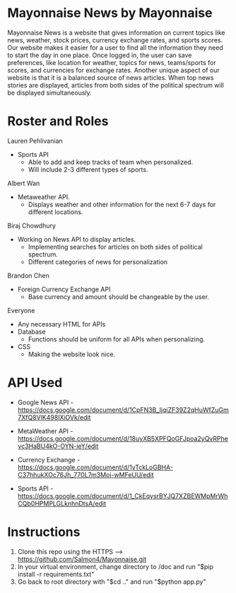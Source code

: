 # Mayonnaise News by Mayonnaise

Mayonnaise News is a website that gives information on current topics like news, weather, stock prices, currency exchange rates, and sports scores. Our website makes it easier for a user to find all the information they need to start the day in one place. Once logged in, the user can save preferences, like location for weather, topics for news, teams/sports for scores, and currencies for exchange rates. Another unique aspect of our website is that it is a balanced source of news articles. When top news stories are displayed, articles from both sides of the political spectrum will be displayed simultaneously. 

# Roster and Roles
Lauren Pehlivanian
  - Sports API
    - Able to add and keep tracks of team when personalized.
    - Will include 2-3 different types of sports.
    
Albert Wan
  - Metaweather API.
    - Displays weather and other information for the next 6-7 days for different locations.
    
Biraj Chowdhury
  - Working on News API to display articles.
    - Implementing searches for articles on both sides of political spectrum.
    - Different categories of news for personalization
    
Brandon Chen
  - Foreign Currency Exchange API
    - Base currency and amount should be changeable by the user.

Everyone
  - Any necessary HTML for APIs
  - Database
    - Functions should be uniform for all APIs when personalizing.
  - CSS
    - Making the website look nice.


# API Used
  - Google News API
    -https://docs.google.com/document/d/1CpFN3B_IjqiZF39Z2qHuWfZuGm7XfQ8VlK498IXiOVk/edit
    
  - MetaWeather API
    -https://docs.google.com/document/d/18uyXB5XPFQoGFJpoa2yQvRPhevc3HaBU4kO-OYN-ieY/edit
    
  - Currency Exchange
    -https://docs.google.com/document/d/1yTckLoGBHA-C37hhukXOc76Jh_770L7m3Moj-wMFeUU/edit
    
  - Sports API
    -https://docs.google.com/document/d/1_CkEqysrBYJQ7XZBEWMpMrWhCQb0HPMPLGLknhnDtsA/edit

    

# Instructions
1. Clone this repo using the HTTPS --> https://github.com/Salmon4/Mayonnaise.git
2. In your virtual environment, change directory to /doc and run "$pip install -r requirements.txt"
3. Go back to root directory with "$cd .." and run "$python app.py"
